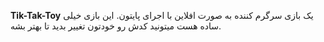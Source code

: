 **Tik-Tak-Toy**
یک بازی سرگرم کننده به صورت افلاین با اجرای پایتون.
این بازی خیلی ساده هست میتونید کدش رو خودتون تغییر بدید تا بهتر بشه.
